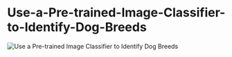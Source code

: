 # Use-a-Pre-trained-Image-Classifier-to-Identify-Dog-Breeds
![Use a Pre-trained Image Classifier to Identify Dog Breeds](https://github.com/user-attachments/assets/f51fcf96-2774-4b52-b2eb-881281bb3098)

